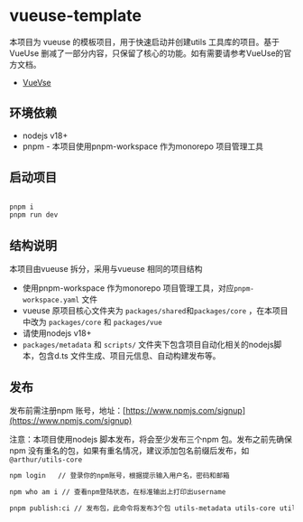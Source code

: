 # vueuse-template

本项目为 vueuse 的模板项目，用于快速启动并创建utils 工具库的项目。基于VueUse 删减了一部分内容，只保留了核心的功能。如有需要请参考VueUse的官方文档。

- [VueVse](https://github.com/vueuse/vueuse)

## 环境依赖

- nodejs v18+
- pnpm - 本项目使用pnpm-workspace 作为monorepo 项目管理工具

## 启动项目

```bash

pnpm i
pnpm run dev

```

## 结构说明

本项目由vueuse 拆分，采用与vueuse 相同的项目结构
- 使用pnpm-workspace 作为monorepo 项目管理工具，对应`pnpm-workspace.yaml` 文件
- vueuse 原项目核心文件夹为 `packages/shared`和`packages/core` ，在本项目中改为 `packages/core` 和 `packages/vue`
- 请使用nodejs v18+
- `packages/metadata` 和 `scripts/` 文件夹下包含项目自动化相关的nodejs脚本，包含d.ts 文件生成、项目元信息、自动构建发布等。

## 发布

发布前需注册npm 账号，地址：[https://www.npmjs.com/signup](https://www.npmjs.com/signup)

注意：本项目使用nodejs 脚本发布，将会至少发布三个npm 包。发布之前先确保npm 没有重名的包，如果有重名情况，建议添加包名前缀后发布，如`@arthur/utils-core`

```bash
npm login   // 登录你的npm账号，根据提示输入用户名，密码和邮箱

npm who am i // 查看npm登陆状态，在标准输出上打印出username

pnpm publish:ci // 发布包，此命令将发布3个包 utils-metadata utils-core utils-vue
```

